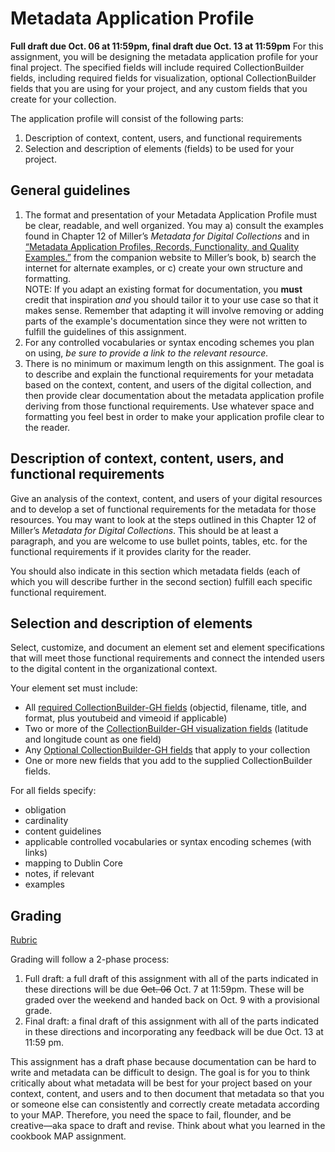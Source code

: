 # Metadata Application Profile  
**Full draft due Oct. 06 at 11:59pm, final draft due Oct. 13 at 11:59pm**
For this assignment, you will be designing the metadata application profile for your final project. The specified fields will include required CollectionBuilder fields, including required fields for visualization, optional CollectionBuilder fields that you are using for your project, and any custom fields that you create for your collection.

The application profile will consist of the following parts:
1. Description of context, content, users, and functional requirements
2. Selection and description of elements (fields) to be used for your project. 

## General guidelines
1. The format and presentation of your Metadata Application Profile must be clear, readable, and well organized. You may a) consult the examples found in Chapter 12 of Miller’s _Metadata for Digital Collections_ and in [“Metadata Application Profiles, Records, Functionality, and Quality Examples.”](https://www.alastore.ala.org/sites/default/files/MDC_Functionality-ApplicationProfiles-Records.pdf) from the companion website to Miller’s book, b) search the internet for alternate examples, or c) create your own structure and formatting.  
NOTE: If you adapt an existing format for documentation, you **must** credit that inspiration *and* you should tailor it to your use case so that it makes sense. Remember that adapting it will involve removing or adding parts of the example's documentation since they were not written to fulfill the guidelines of this assignment.
2. For any controlled vocabularies or syntax encoding schemes you plan on using, _be sure to provide a link to the relevant resource._
3. There is no minimum or maximum length on this assignment. The goal is to describe and explain the functional requirements for your metadata based on the context, content, and users of the digital collection, and then provide clear documentation about the metadata application profile deriving from those functional requirements. Use whatever space and formatting you feel best in order to make your application profile clear to the reader.

## Description of context, content, users, and functional requirements
Give an analysis of the context, content, and users of your digital resources and to develop a set of functional requirements for the metadata for those resources. You may want to look at the steps outlined in this Chapter 12 of Miller’s _Metadata for Digital Collections_. This should be at least a paragraph, and you are welcome to use bullet points, tables, etc. for the functional requirements if it provides clarity for the reader. 

You should also indicate in this section which metadata fields (each of which you will describe further in the second section) fulfill each specific functional requirement. 

## Selection and description of elements
Select, customize, and document an element set and element specifications that will meet those functional requirements and connect the intended users to the digital content in the organizational context.  

Your element set must include:
- All [required CollectionBuilder-GH fields](https://collectionbuilder.github.io/cb-docs/docs/metadata/gh_metadata/#required-fields-for-collectionbuilder-gh) (objectid, filename, title, and format, plus youtubeid and vimeoid if applicable)
- Two or more of the [CollectionBuilder-GH visualization fields](https://collectionbuilder.github.io/cb-docs/docs/metadata/gh_metadata/#fields-required-for-visualizations) (latitude and longitude count as one field)
- Any [Optional CollectionBuilder-GH fields](https://collectionbuilder.github.io/cb-docs/docs/metadata/gh_metadata/#optional-fields) that apply to your collection
- One or more new fields that you add to the supplied CollectionBuilder fields.

For all fields specify:
- obligation
- cardinality
- content guidelines
- applicable controlled vocabularies or syntax encoding schemes (with links)
- mapping to Dublin Core
- notes, if relevant
- examples

## Grading
[Rubric](rubric_metadata_application_profile.md)

Grading will follow a 2-phase process:
1. Full draft: a full draft of this assignment with all of the parts indicated in these directions will be due ~~Oct. 06~~ Oct. 7 at 11:59pm. These will be graded over the weekend and handed back on Oct. 9 with a provisional grade.
2. Final draft: a final draft of this assignment with all of the parts indicated in these directions and incorporating any feedback will be due Oct. 13 at 11:59 pm.

This assignment has a draft phase because documentation can be hard to write and metadata can be difficult to design. The goal is for you to think critically about what metadata will be best for your project based on your context, content, and users and to then document that metadata so that you or someone else can consistently and correctly create metadata according to your MAP. Therefore, you need the space to fail, flounder, and be creative—aka space to draft and revise. Think about what you learned in the cookbook MAP assignment.
